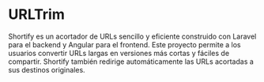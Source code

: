 # URLTrim
Shortify es un acortador de URLs sencillo y eficiente construido con Laravel para el backend y Angular para el frontend. Este proyecto permite a los usuarios convertir URLs largas en versiones más cortas y fáciles de compartir. Shortify también redirige automáticamente las URLs acortadas a sus destinos originales.
